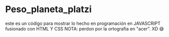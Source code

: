 # Peso_planeta_platzi
este es un código para mostrar lo hecho en programación en JAVASCRIPT fusionado con HTML Y CSS
NOTA: perdon por la ortografia en "acer". XD 😅
